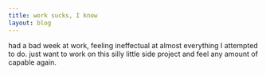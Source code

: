 ```yaml
---
title: work sucks, I know
layout: blog
---
```

had a bad week at work, feeling ineffectual at almost everything I attempted to do. just want to work on this silly little side project and feel any amount of capable again.